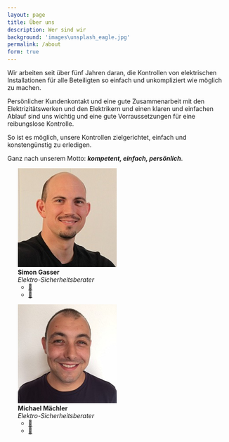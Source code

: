 ```yaml
---
layout: page
title: Über uns
description: Wer sind wir
background: 'images\unsplash_eagle.jpg'
permalink: /about
form: true
---
```



Wir arbeiten seit über fünf Jahren daran, die Kontrollen von elektrischen Installationen für alle Beteiligten so einfach und unkompliziert wie möglich zu machen.

Persönlicher Kundenkontakt und eine gute Zusammenarbeit mit den Elektrizitätswerken und den Elektrikern und einen klaren und einfachen Ablauf sind uns wichtig und eine gute Vorraussetzungen für eine reibungslose Kontrolle.

So ist es möglich, unsere Kontrollen zielgerichtet, einfach und konstengünstig zu erledigen.

Ganz nach unserem Motto:
***kompetent, einfach, persönlich***.

<div class="col-sm-8">
<div class="col-sm-4">
<ul style="list-style-type:none;">
<li><img src="images/team/1.jpg" class="img-responsive img-circle" alt=""></li>
<li> <b>Simon Gasser</b></li>
<li> <i>Elektro-Sicherheitsberater</i></li>
<li>
  <ul style="float:left list-style-type:none;">
    <li>
      <a href="mailto:simon@simon-gasser.ch">📧</a>
    </li>
    <li>
      <a href="https://www.supersaas.de/schedule/simon_gasser_gmbh/Simon_Gasser">
       📅
     </a>
  </li>
  </ul>
</li>
</ul>
</div>

<div class="col-sm-4">
<ul style="list-style-type:none;">
<li><img src="images/team/2.jpg" class="img-responsive img-circle" alt=""></li>
<li> <b>Michael Mächler</b></li>
<li> <i>Elektro-Sicherheitsberater</i></li>
<li>
  <ul style="float:left list-style-type:none;">
    <li>
      <a href="mailto:michael@simon-gasser.ch">📧</a>
    </li>
    <li>
      <a href="https://www.supersaas.de/schedule/simon_gasser_gmbh/Michael_Maechler">
       📅
     </a>
  </li>
  </ul>
</li>
</ul>
</div>
</div>
